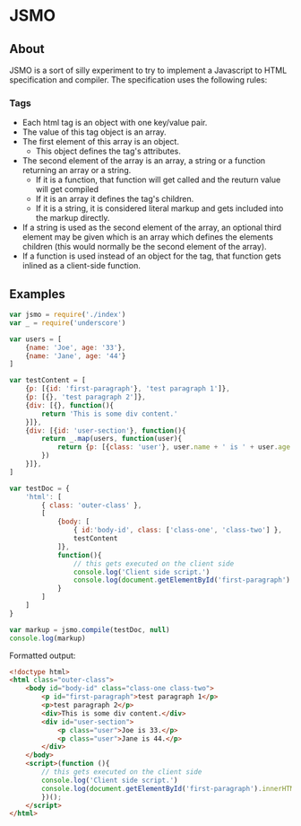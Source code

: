 # JSMO

## About
JSMO is a sort of silly experiment to try to implement a Javascript to HTML specification and compiler. The specification uses the following rules:

### Tags
* Each html tag is an object with one key/value pair.
* The value of this tag object is an array.
* The first element of this array is an object.
  * This object defines the tag's attributes.
* The second element of the array is an array, a string or a function returning an array or a string.
  * If it is a function, that function will get called and the reuturn value will get compiled
  * If it is an array it defines the tag's children.
  * If it is a string, it is considered literal markup and gets included into the markup directly.
* If a string is used as the second element of the array, an optional third element may be given which is an array which defines the elements children (this would normally be the second element of the array).
* If a function is used instead of an object for the tag, that function gets inlined as a client-side function.

## Examples

```Javascript
var jsmo = require('./index')
var _ = require('underscore')

var users = [
    {name: 'Joe', age: '33'},
    {name: 'Jane', age: '44'}
]

var testContent = [
    {p: [{id: 'first-paragraph'}, 'test paragraph 1']},
    {p: [{}, 'test paragraph 2']},
    {div: [{}, function(){
        return 'This is some div content.'
    }]},
    {div: [{id: 'user-section'}, function(){
        return _.map(users, function(user){
            return {p: [{class: 'user'}, user.name + ' is ' + user.age + '.']}
        })
    }]},
]

var testDoc = {
    'html': [
        { class: 'outer-class' },
        [
            {body: [
                { id:'body-id', class: ['class-one', 'class-two'] },
                testContent
            ]},
            function(){
                // this gets executed on the client side
                console.log('Client side script.')
                console.log(document.getElementById('first-paragraph').innerHTML)
            }
        ]
    ]
}

var markup = jsmo.compile(testDoc, null)
console.log(markup)
```

Formatted output:
```HTML
<!doctype html>
<html class="outer-class">
    <body id="body-id" class="class-one class-two">
        <p id="first-paragraph">test paragraph 1</p>
        <p>test paragraph 2</p>
        <div>This is some div content.</div>
        <div id="user-section">
            <p class="user">Joe is 33.</p>
            <p class="user">Jane is 44.</p>
        </div>
    </body>
    <script>(function (){
        // this gets executed on the client side
        console.log('Client side script.')
        console.log(document.getElementById('first-paragraph').innerHTML)
        })();
    </script>
</html>
```